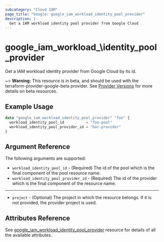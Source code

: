 ```yaml
---
subcategory: "Cloud IAM"
page_title: "Google: google_iam_workload_identity_pool_provider"
description: |-
  Get a IAM workload identity pool provider from Google Cloud
---
```


# google\_iam\_workload_\identity\_pool\_provider

Get a IAM workload identity provider from Google Cloud by its id.

~> **Warning:** This resource is in beta, and should be used with the terraform-provider-google-beta provider.
See [Provider Versions](https://terraform.io/docs/providers/google/guides/provider_versions.html) for more details on beta resources.

## Example Usage

```tf
data "google_iam_workload_identity_pool_provider" "foo" {
  workload_identity_pool_id          = "foo-pool"
  workload_identity_pool_provider_id = "bar-provider"
}
```

## Argument Reference

The following arguments are supported:

* `workload_identity_pool_id` - (Required) The id of the pool which is the
    final component of the pool resource name.
* `workload_identity_pool_provider_id` - (Required) The id of the provider which is the
    final component of the resource name.

- - -

* `project` - (Optional) The project in which the resource belongs. If it
    is not provided, the provider project is used.

## Attributes Reference
See [google_iam_workload_identity_pool_provider](https://registry.terraform.io/providers/hashicorp/google/latest/docs/resources/iam_workload_identity_pool_provider) resource for details of all the available attributes.
